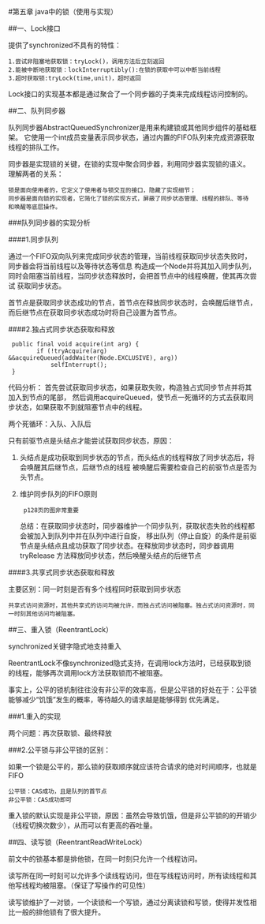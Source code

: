 #第五章 java中的锁（使用与实现）

##一、Lock接口

提供了synchronized不具有的特性：

    1.尝试非阻塞地获取锁：tryLock()，调用方法后立刻返回
    2.能被中断地获取锁：lockInterruptibly():在锁的获取中可以中断当前线程
    3.超时获取锁:tryLock(time,unit)，超时返回
    
Lock接口的实现基本都是通过聚合了一个同步器的子类来完成线程访问控制的。
    
##二、队列同步器
    
队列同步器AbstractQueuedSynchronizer是用来构建锁或其他同步组件的基础框架。
它使用一个int成员变量表示同步状态，通过内置的FIFO队列来完成资源获取线程的排队工作。

同步器是实现锁的关键，在锁的实现中聚合同步器，利用同步器实现锁的语义。
理解两者的关系：

    锁是面向使用者的，它定义了使用者与锁交互的接口，隐藏了实现细节；
    同步器是面向锁的实现者，它简化了锁的实现方式，屏蔽了同步状态管理、线程的排队、等待
    和唤醒等底层操作。
    
###队列同步器的实现分析

####1.同步队列

通过一个FIFO双向队列来完成同步状态的管理，当前线程获取同步状态失败时，同步器会将当前线程以及等待状态等信息
构造成一个Node并将其加入同步队列，同时会阻塞当前线程，当同步状态释放时，会把首节点中的线程唤醒，使其再次尝试
获取同步状态。

首节点是获取同步状态成功的节点，首节点在释放同步状态时，会唤醒后继节点，而后继节点在获取同步状态成功时将自己设置为首节点。

####2.独占式同步状态获取和释放

     public final void acquire(int arg) {
            if (!tryAcquire(arg) &&acquireQueued(addWaiter(Node.EXCLUSIVE), arg))
                selfInterrupt();
     }
     
     
     
     
代码分析：
首先尝试获取同步状态，如果获取失败，构造独占式同步节点并将其加入到节点的尾部，
然后调用acquireQueued，使节点一死循环的方式去获取同步状态，如果获取不到就阻塞节点中的线程。

两个死循环：入队、入队后
 
只有前驱节点是头结点才能尝试获取同步状态，原因：

1. 头结点是成功获取到同步状态的节点，而头结点的线程释放了同步状态后，将会唤醒其后继节点，后继节点的线程
被唤醒后需要检查自己的前驱节点是否为头节点。

2. 维护同步队列的FIFO原则


        p128页的图非常重要

    总结：在获取同步状态时，同步器维护一个同步队列，获取状态失败的线程都会被加入到队列中并在队列中进行自旋，
    移出队列（停止自旋）的条件是前驱节点是头结点且成功获取了同步状态。在释放同步状态时，同步器调用tryRelease
    方法释放同步状态，然后唤醒头结点的后继节点
   
   
####3.共享式同步状态获取和释放

主要区别：同一时刻是否有多个线程同时获取到同步状态

    共享式访问资源时，其他共享式的访问均被允许，而独占式访问被阻塞。独占式访问资源时，同一时刻其他访问均被阻塞。
    

##三、重入锁（ReentrantLock）

synchronized关键字隐式地支持重入

ReentrantLock不像synchronized隐式支持，在调用lock方法时，已经获取到锁的线程，能够再次调用lock方法获取锁而不被阻塞。

事实上，公平的锁机制往往没有非公平的效率高，但是公平锁的好处在于：公平锁能够减少“饥饿”发生的概率，等待越久的请求越是能够得到
优先满足。

###1.重入的实现

两个问题：再次获取锁、最终释放

###2.公平锁与非公平锁的区别：

如果一个锁是公平的，那么锁的获取顺序就应该符合请求的绝对时间顺序，也就是FIFO

    公平锁：CAS成功，且是队列的首节点
    非公平锁：CAS成功即可
    
重入锁的默认实现是非公平锁，原因：虽然会导致饥饿，但是非公平锁的的开销少（线程切换次数少），从而可以有更高的吞吐量。

##四、读写锁（ReentrantReadWriteLock）

前文中的锁基本都是排他锁，在同一时刻只允许一个线程访问。

读写所在同一时刻可以允许多个读线程访问，但在写线程访问时，所有读线程和其他写线程均被阻塞。（保证了写操作的可见性）

读写锁维护了一对锁，一个读锁和一个写锁，通过分离读锁和写锁，使得并发性相比一般的排他锁有了很大提升。



    